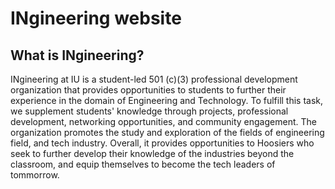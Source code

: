 # INgineering website

## What is INgineering?
INgineering at IU is a student-led 501 (c)(3) professional development organization that provides opportunities to students to further their experience in the domain of Engineering and Technology. To fulfill this task, we supplement students' knowledge through projects, professional development, networking opportunities, and community engagement. The organization promotes the study and exploration of the fields of engineering field, and tech industry. Overall, it provides opportunities to Hoosiers who seek to further develop their knowledge of the industries beyond the classroom, and equip themselves to become the tech leaders of tommorrow.